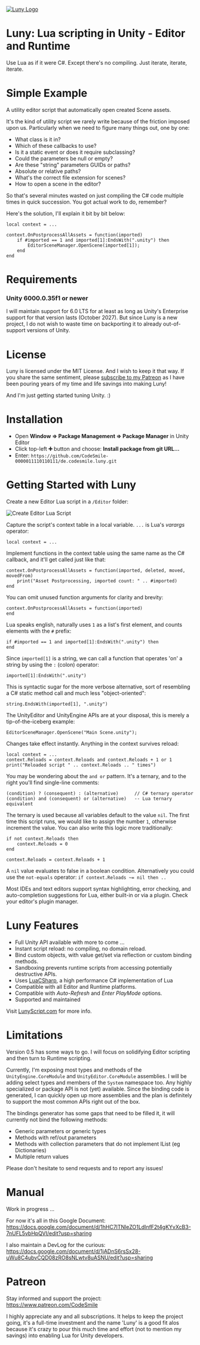 [![Luny Logo](~Media/LunyLogo.png)](https://lunyscript.com)

# Luny: Lua scripting in Unity - Editor and Runtime

Use Lua as if it were C#. Except there's no compiling. Just iterate, iterate, iterate.

# Simple Example
A utility editor script that automatically open created Scene assets. 

It's the kind of utility script we rarely write because of the friction imposed upon us. Particularly when we need to figure
many things out, one by one:

- What class is it in?
- Which of these callbacks to use? 
- Is it a static event or does it require subclassing?
- Could the parameters be null or empty?
- Are these "string" parameters GUIDs or paths?
- Absolute or relative paths? 
- What's the correct file extension for scenes?
- How to open a scene in the editor?

So that's several minutes wasted on just compiling the C# code multiple times in quick succession. You got actual work to do, remember?

Here's the solution, I'll explain it bit by bit below:
```
local context = ...

context.OnPostprocessAllAssets = function(imported)
    if #imported == 1 and imported[1]:EndsWith(".unity") then
        EditorSceneManager.OpenScene(imported[1]);
    end
end
```

# Requirements
### Unity 6000.0.35f1 or newer

I will maintain support for 6.0 LTS for at least as long as Unity's Enterprise support for that version lasts (October 2027). But since Luny is a new project, I do not wish to waste time on backporting it to already out-of-support versions of Unity.

# License

Luny is licensed under the MIT License. And I wish to keep it that way. If you share the same sentiment, please [subscribe to my Patreon](https://www.patreon.com/CodeSmile) as I have been pouring years of my time and life savings into making Luny!

And I'm just getting started tuning Unity. :)

# Installation

* Open **Window => Package Management => Package Manager** in Unity Editor
* Click top-left **&#10133;** button and choose: **Install package from git URL...**
* Enter: `https://github.com/CodeSmile-0000011110110111/de.codesmile.luny.git`

# Getting Started with Luny

Create a new Editor Lua script in a `/Editor` folder:

![Create Editor Lua Script](~Media/create-editor-lua-script.png)

Capture the script's context table in a local variable. `...` is Lua's _varargs_ operator:
```
local context = ...
```

Implement functions in the context table using the same name as the C# callback, and it'll get called just like that:
```
context.OnPostprocessAllAssets = function(imported, deleted, moved, movedFrom)
    print("Asset Postprocessing, imported count: " .. #imported)
end
```

You can omit unused function arguments for clarity and brevity:
```
context.OnPostprocessAllAssets = function(imported)
end
```

Lua speaks english, naturally uses `1` as a list's first element, and counts elements with the `#` prefix:
```
if #imported == 1 and imported[1]:EndsWith(".unity") then
end
```

Since `imported[1]` is a string, we can call a function that operates 'on' a string by using the `:` (colon) operator:
```
imported[1]:EndsWith(".unity")
```

This is syntactic sugar for the more verbose alternative, sort of resembling a C# static method call and much less "object-oriented":
```
string.EndsWith(imported[1], ".unity")
```

The UnityEditor and UnityEngine APIs are at your disposal, this is merely a tip-of-the-iceberg example:
```
EditorSceneManager.OpenScene("Main Scene.unity");
```

Changes take effect instantly. Anything in the context survives reload:
```
local context = ...
context.Reloads = context.Reloads and context.Reloads + 1 or 1
print("Reloaded script " .. context.Reloads .. " times")
```

You may be wondering about the `and or` pattern. It's a ternary, and to the right you'll find single-line comments:
```
(condition) ? (consequent) : (alternative)      // C# ternary operator
(condition) and (consequent) or (alternative)   -- Lua ternary equivalent
```

The ternary is used because all variables default to the value `nil`. The first time this script runs, we would like to assign the number `1`, otherwise increment the value. You can also write this logic more traditionally:

```
if not context.Reloads then 
    context.Reloads = 0
end

context.Reloads = context.Reloads + 1 
```
A `nil` value evaluates to false in a boolean condition. Alternatively you could use the `not-equals` operator: `if context.Reloads ~= nil then ..`


Most IDEs and text editors support syntax highlighting, error checking, and auto-completion suggestions for Lua, either built-in or via a plugin. Check your editor's plugin manager.

# Luny Features

- Full Unity API available with more to come ...
- Instant script reload: no compiling, no domain reload. 
- Bind custom objects, with value get/set via reflection or custom binding methods.
- Sandboxing prevents runtime scripts from accessing potentially destructive APIs.
- Uses [LuaCSharp](https://github.com/nuskey8/Lua-CSharp), a high performance C# implementation of Lua
- Compatible with all Editor and Runtime platforms.
- Compatible with _Auto-Refresh_ and _Enter PlayMode_ options.
- Supported and maintained

Visit [LunyScript.com](https://lunyscript.com) for more info.

# Limitations

Version 0.5 has some ways to go. I will focus on solidifying Editor scripting and then turn to Runtime scripting.

Currently, I'm exposing most types and methods of the `UnityEngine.CoreModule` and `UnityEditor.CoreModule` assemblies. I will be adding select types and members of the `System` namespace too. Any highly specialized or package API is not (yet) available. Since the binding code is generated, I can quickly open up more assemblies and the plan is definitely to support the most common APIs right out of the box.

The bindings generator has some gaps that need to be filled it, it will currently not bind the following methods:

- Generic parameters or generic types
- Methods with ref/out parameters
- Methods with collection parameters that do not implement IList<T> (eg Dictionaries)
- Multiple return values

Please don't hesitate to send requests and to report any issues!

# Manual

Work in progress ...

For now it's all in this Google Document:
https://docs.google.com/document/d/1hHC7lTNleZO1LdInfF2t4gKYvXcB3-7nUFL5vbHpQVI/edit?usp=sharing

I also maintain a DevLog for the curious:
https://docs.google.com/document/d/1jADnS6rsSx28-uWu8C4ubvCQD08zRO8sNLwtv8uASNU/edit?usp=sharing

# Patreon

Stay informed and support the project: https://www.patreon.com/CodeSmile

I highly appreciate any and all subscriptions. It helps to keep the project going, it's a full-time investment and the name 'Luny' is a good fit alos because it's crazy to pour this much time and effort (not to mention my savings) into enabling Lua for Unity developers.
